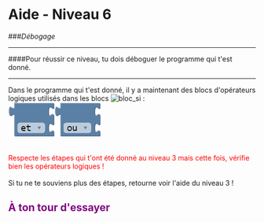 # Aide - Niveau 6
###_Débogage_

---

####Pour réussir ce niveau, tu dois déboguer le programme qui t'est donné.

---

Dans le programme qui t'est donné, il y a maintenant des blocs d'opérateurs logiques utilisés dans les blocs ![bloc_si][bloc_si_] :<br>
![bloc_et][bloc_et_]![bloc_ou][bloc_ou_]
<br><br>

<span style="color:red">Respecte les étapes qui t'ont été donné au niveau 3 mais cette fois, vérifie bien les opérateurs logiques !</span>
<br><br>
Si tu ne te souviens plus des étapes, retourne voir l'aide du niveau 3 !

## <span style="color: #800080">À ton tour d'essayer</span>
[bloc_si_]: img/logique_condition_if.png
[bloc_et_]: img/bloc_et.png
[bloc_ou_]: img/bloc_ou.png
